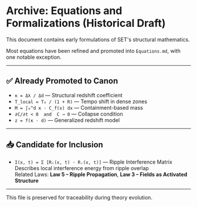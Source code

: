 
# Archive: Equations and Formalizations (Historical Draft)

This document contains early formulations of SET's structural mathematics.

Most equations have been refined and promoted into `Equations.md`, with one notable exception.

---

## ✅ Already Promoted to Canon

- `κ = Δλ / Δd` — Structural redshift coefficient  
- `T_local = T₀ / (1 + R)` — Tempo shift in dense zones  
- `M = ∫₀^d κ · C_f(x) dx` — Containment-based mass  
- `∂C/∂t < 0  and  C → 0` — Collapse condition  
- `z = f(κ · d)` — Generalized redshift model

---

## 📥 Candidate for Inclusion

- `I(x, t) = Σ [Rᵢ(x, t) · Rⱼ(x, t)]` — Ripple Interference Matrix  
  Describes local interference energy from ripple overlap  
  Related Laws: **Law 5 – Ripple Propagation**, **Law 3 – Fields as Activated Structure**

---

This file is preserved for traceability during theory evolution.
